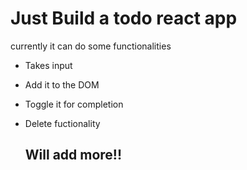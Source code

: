 # Just Build a todo react app
 currently it can do some functionalities 
 - Takes input
 - Add it to the DOM
 - Toggle it for completion
 - Delete fuctionality

   ## Will add more!!
